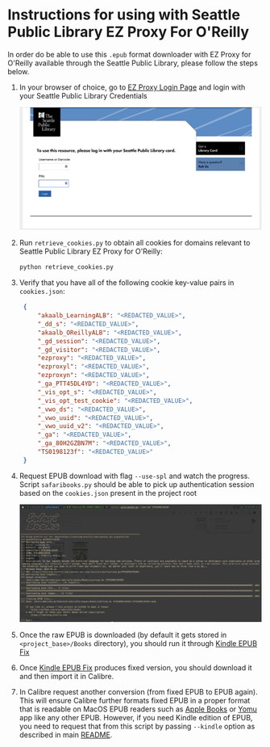 

# Instructions for using with Seattle Public Library EZ Proxy For O'Reilly


In order do be able to use this `.epub` format downloader with EZ Proxy for O'Reilly available through the Seattle Public Library,
please follow the steps below.


1. In your browser of choice, go to [EZ Proxy Login Page](https://ezproxy.spl.org/login?url=https://www.oreilly.com/library/view/temporary-access) and login with your Seattle Public Library Credentials

    ![Login to Seattle Pub Lib EZ Proxy Login Page](/img/spl_login.png)

2. Run `retrieve_cookies.py` to obtain all cookies for domains relevant to Seattle Public Library EZ Proxy for O'Reilly:
   
   ```bash
   python retrieve_cookies.py
   ```

3. Verify that you have all of the following cookie key-value pairs in `cookies.json`:
   
   ```json
    {
        "akaalb_LearningALB": "<REDACTED_VALUE>",
        "_dd_s": "<REDACTED_VALUE>",
        "akaalb_OReillyALB": "<REDACTED_VALUE>",
        "_gd_session": "<REDACTED_VALUE>",
        "_gd_visitor": "<REDACTED_VALUE>",
        "ezproxy": "<REDACTED_VALUE>",
        "ezproxyl": "<REDACTED_VALUE>",
        "ezproxyn": "<REDACTED_VALUE>",
        "_ga_PTT45DL4YD": "<REDACTED_VALUE>",
        "_vis_opt_s": "<REDACTED_VALUE>",
        "_vis_opt_test_cookie": "<REDACTED_VALUE>",
        "_vwo_ds": "<REDACTED_VALUE>",
        "_vwo_uuid": "<REDACTED_VALUE>",
        "_vwo_uuid_v2": "<REDACTED_VALUE>",
        "_ga": "<REDACTED_VALUE>",
        "_ga_80H2GZBN7M": "<REDACTED_VALUE>",
        "TS0198123f": "<REDACTED_VALUE>"
    }
   ```

4. Request EPUB download with flag `--use-spl` and watch the progress. Script `safaribooks.py` should be able to pick up authentication session based on the `cookies.json` present in the project root

      ![Request Download of EPUB](/img/epub_download_in_progress.png)
    
5. Once the raw EPUB is downloaded (by default it gets stored in `<project_base>/Books` directory), you should run it through [Kindle EPUB Fix](https://kindle-epub-fix.netlify.app/)
6. Once [Kindle EPUB Fix](https://kindle-epub-fix.netlify.app/) produces fixed version, you should download it and then import it in Calibre.
7. In Calibre request another conversion (from fixed EPUB to EPUB again). This will ensure Calibre further formats fixed EPUB in a proper format that is readable on MacOS EPUB readers such as [Apple Books](https://apps.apple.com/us/app/apple-books/id364709193) or [Yomu](https://apps.apple.com/us/app/yomu-ebook-reader/id562211012) app like any other EPUB. However, if you need Kindle edition of EPUB, you need to request that from this script by passing `--kindle` option as described in main [README](https://github.com/lorenzodifuccia/safaribooks?tab=readme-ov-file#use-or-not-the---kindle-option).
